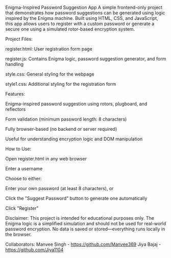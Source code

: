 Enigma-Inspired Password Suggestion App
A simple frontend-only project that demonstrates how password suggestions can be generated using logic inspired by the Enigma machine. Built using HTML, CSS, and JavaScript, this app allows users to register with a custom password or generate a secure one using a simulated rotor-based encryption system.

Project Files:

register.html: User registration form page

register.js: Contains Enigma logic, password suggestion generator, and form handling

style.css: General styling for the webpage

style1.css: Additional styling for the registration form

Features:

Enigma-inspired password suggestion using rotors, plugboard, and reflectors

Form validation (minimum password length: 8 characters)

Fully browser-based (no backend or server required)

Useful for understanding encryption logic and DOM manipulation

How to Use:

Open register.html in any web browser

Enter a username

Choose to either:

Enter your own password (at least 8 characters), or

Click the "Suggest Password" button to generate one automatically

Click "Register"

Disclaimer:
This project is intended for educational purposes only.
The Enigma logic is a simplified simulation and should not be used for real-world password encryption.
No data is saved or stored—everything runs locally in the browser.

Collaborators:
Manvee Singh - https://github.com/Manvee369
Jiya Bajaj - https://github.com/Jiya1104
